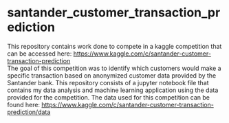 # santander_customer_transaction_prediction
This repository contains work done to compete in a kaggle competition that can be accessed here: https://www.kaggle.com/c/santander-customer-transaction-prediction<br>
The goal of this competition was to identify which customers would make a specific transaction based on anonymized customer data provided by the Santander bank. This repository consists of a jupyter notebook file that contains my data analysis and machine learning application using the data provided for the competition.  The data used for this competition can be found here:
https://www.kaggle.com/c/santander-customer-transaction-prediction/data
